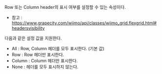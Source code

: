 Row 또는 Column header의 표시 여부를 설정할 수 있는 속성이다.
- 참고 : https://www.grapecity.com/wijmo/api/classes/wijmo_grid.flexgrid.html#headersvisibility

다음과 같은 설정 값을 지원한다.
- All : Row, Column 헤더를 모두 표시한다. (기본 값)
- Row : Row 헤더만 표시한다.
- Column : Column 헤더만 표시한다.
- None : 헤더를 모두 표시하지 않는다.
